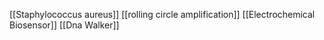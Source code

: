 [[Staphylococcus aureus]]
[[rolling circle amplification]]
[[Electrochemical Biosensor]]
[[Dna Walker]]
